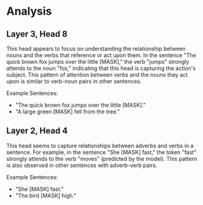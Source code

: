 # Analysis

## Layer 3, Head 8
This head appears to focus on understanding the relationship between nouns and the verbs that reference or act upon them. In the sentence "The quick brown fox jumps over the little [MASK]," the verb "jumps" strongly attends to the noun "fox," indicating that this head is capturing the action's subject. This pattern of attention between verbs and the nouns they act upon is similar to verb-noun pairs in other sentences.

Example Sentences:
- "The quick brown fox jumps over the little [MASK]."
- "A large green [MASK] fell from the tree."

## Layer 2, Head 4

This head seems to capture relationships between adverbs and verbs in a sentence. For example, in the sentence "She [MASK] fast," the token "fast" strongly attends to the verb "moves" (predicted by the model). This pattern is also observed in other sentences with adverb-verb pairs.

Example Sentences:
- "She [MASK] fast."
- "The bird [MASK] high."

